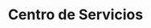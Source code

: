 ---
title: "Centro de Servicios"
url: /santo-domingo-oeste/centro-de-servicios/
shop: Autowerkstatt
---